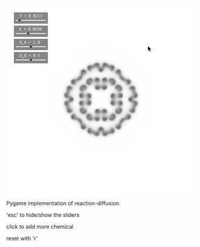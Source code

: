 ![reaction-diffusion preview](preview.gif)

Pygame implementation of reaction-diffusion.


'esc' to hide/show the sliders

click to add more chemical

reset with 'r'